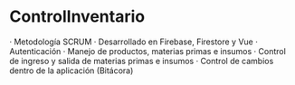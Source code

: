 # ControlInventario
· Metodología SCRUM 
· Desarrollado en Firebase, Firestore y Vue
· Autenticación
· Manejo de productos, materias primas e insumos
· Control de ingreso y salida de materias primas e insumos
· Control de cambios dentro de la aplicación (Bitácora)
